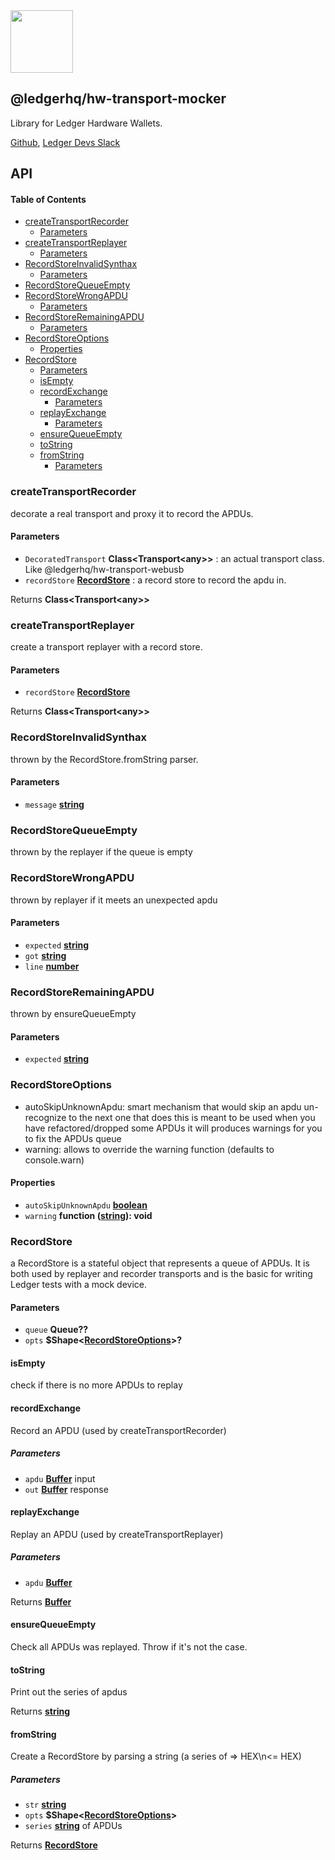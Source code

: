<img src="https://user-images.githubusercontent.com/211411/34776833-6f1ef4da-f618-11e7-8b13-f0697901d6a8.png" height="100" />

## @ledgerhq/hw-transport-mocker

Library for Ledger Hardware Wallets.

[Github](https://github.com/LedgerHQ/ledgerjs/),
[Ledger Devs Slack](https://ledger-dev.slack.com/)

## API

<!-- Generated by documentation.js. Update this documentation by updating the source code. -->

#### Table of Contents

-   [createTransportRecorder](#createtransportrecorder)
    -   [Parameters](#parameters)
-   [createTransportReplayer](#createtransportreplayer)
    -   [Parameters](#parameters-1)
-   [RecordStoreInvalidSynthax](#recordstoreinvalidsynthax)
    -   [Parameters](#parameters-2)
-   [RecordStoreQueueEmpty](#recordstorequeueempty)
-   [RecordStoreWrongAPDU](#recordstorewrongapdu)
    -   [Parameters](#parameters-3)
-   [RecordStoreRemainingAPDU](#recordstoreremainingapdu)
    -   [Parameters](#parameters-4)
-   [RecordStoreOptions](#recordstoreoptions)
    -   [Properties](#properties)
-   [RecordStore](#recordstore)
    -   [Parameters](#parameters-5)
    -   [isEmpty](#isempty)
    -   [recordExchange](#recordexchange)
        -   [Parameters](#parameters-6)
    -   [replayExchange](#replayexchange)
        -   [Parameters](#parameters-7)
    -   [ensureQueueEmpty](#ensurequeueempty)
    -   [toString](#tostring)
    -   [fromString](#fromstring)
        -   [Parameters](#parameters-8)

### createTransportRecorder

decorate a real transport and proxy it to record the APDUs.

#### Parameters

-   `DecoratedTransport` **Class&lt;Transport&lt;any>>** : an actual transport class. Like @ledgerhq/hw-transport-webusb
-   `recordStore` **[RecordStore](#recordstore)** : a record store to record the apdu in.

Returns **Class&lt;Transport&lt;any>>** 

### createTransportReplayer

create a transport replayer with a record store.

#### Parameters

-   `recordStore` **[RecordStore](#recordstore)** 

Returns **Class&lt;Transport&lt;any>>** 

### RecordStoreInvalidSynthax

thrown by the RecordStore.fromString parser.

#### Parameters

-   `message` **[string](https://developer.mozilla.org/docs/Web/JavaScript/Reference/Global_Objects/String)** 

### RecordStoreQueueEmpty

thrown by the replayer if the queue is empty

### RecordStoreWrongAPDU

thrown by replayer if it meets an unexpected apdu

#### Parameters

-   `expected` **[string](https://developer.mozilla.org/docs/Web/JavaScript/Reference/Global_Objects/String)** 
-   `got` **[string](https://developer.mozilla.org/docs/Web/JavaScript/Reference/Global_Objects/String)** 
-   `line` **[number](https://developer.mozilla.org/docs/Web/JavaScript/Reference/Global_Objects/Number)** 

### RecordStoreRemainingAPDU

thrown by ensureQueueEmpty

#### Parameters

-   `expected` **[string](https://developer.mozilla.org/docs/Web/JavaScript/Reference/Global_Objects/String)** 

### RecordStoreOptions

-   autoSkipUnknownApdu:
    smart mechanism that would skip an apdu un-recognize to the next one that does
    this is meant to be used when you have refactored/dropped some APDUs
    it will produces warnings for you to fix the APDUs queue
-   warning:
    allows to override the warning function (defaults to console.warn)

#### Properties

-   `autoSkipUnknownApdu` **[boolean](https://developer.mozilla.org/docs/Web/JavaScript/Reference/Global_Objects/Boolean)** 
-   `warning` **function ([string](https://developer.mozilla.org/docs/Web/JavaScript/Reference/Global_Objects/String)): void** 

### RecordStore

a RecordStore is a stateful object that represents a queue of APDUs.
It is both used by replayer and recorder transports and is the basic for writing Ledger tests with a mock device.

#### Parameters

-   `queue` **Queue??** 
-   `opts` **$Shape&lt;[RecordStoreOptions](#recordstoreoptions)>?** 

#### isEmpty

check if there is no more APDUs to replay

#### recordExchange

Record an APDU (used by createTransportRecorder)

##### Parameters

-   `apdu` **[Buffer](https://nodejs.org/api/buffer.html)** input
-   `out` **[Buffer](https://nodejs.org/api/buffer.html)** response

#### replayExchange

Replay an APDU (used by createTransportReplayer)

##### Parameters

-   `apdu` **[Buffer](https://nodejs.org/api/buffer.html)** 

Returns **[Buffer](https://nodejs.org/api/buffer.html)** 

#### ensureQueueEmpty

Check all APDUs was replayed. Throw if it's not the case.

#### toString

Print out the series of apdus

Returns **[string](https://developer.mozilla.org/docs/Web/JavaScript/Reference/Global_Objects/String)** 

#### fromString

Create a RecordStore by parsing a string (a series of => HEX\\n&lt;= HEX)

##### Parameters

-   `str` **[string](https://developer.mozilla.org/docs/Web/JavaScript/Reference/Global_Objects/String)** 
-   `opts` **$Shape&lt;[RecordStoreOptions](#recordstoreoptions)>** 
-   `series` **[string](https://developer.mozilla.org/docs/Web/JavaScript/Reference/Global_Objects/String)** of APDUs

Returns **[RecordStore](#recordstore)** 
